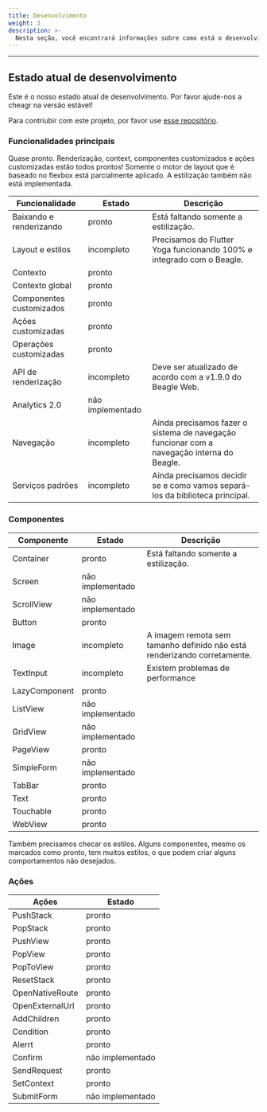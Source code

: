 ```yaml
---
title: Desenvolvimento
weight: 3
description: >-
  Nesta seção, você encontrará informações sobre como está o desenvolvimento do Beagle Flutter.
---
```


---

## Estado atual de desenvolvimento
Este é o nosso estado atual de desenvolvimento. Por favor ajude-nos a cheagr na versão estável!

Para contriubir com este projeto, por favor use [esse repositório](https://github.com/ZupIT/beagle).

### Funcionalidades principais
Quase pronto. Renderização, context, componentes customizados e ações customizadas estão todos prontos! Somente o motor de layout que é baseado no flexbox está parcialmente aplicado. A estilização também não está implementada.

| Funcionalidade           | Estado           | Descrição                                                                                  |
|--------------------------|------------------|--------------------------------------------------------------------------------------------|
| Baixando e renderizando  | pronto           | Está faltando somente a estilização.                                                       |
| Layout e estilos         | incompleto       | Precisamos do Flutter Yoga funcionando 100% e integrado com o Beagle.                      |
| Contexto                 | pronto           |                                                                                            |
| Contexto global          | pronto           |                                                                                            |
| Componentes customizados | pronto           |                                                                                            |
| Ações customizadas       | pronto           |                                                                                            |
| Operações customizadas   | pronto           |                                                                                            |
| API de renderização      | incompleto       | Deve ser atualizado de acordo com a v1.9.0 do Beagle Web.                                  |
| Analytics 2.0            | não implementado |                                                                                            |
| Navegação                | incompleto       | Ainda precisamos fazer o sistema de navegação funcionar com a navegação interna do Beagle. |
| Serviços padrões         | incompleto       | Ainda precisamos decidir se e como vamos separá-los da biblioteca principal.               |

### Componentes
| Componente    | Estado           | Descrição                                                                |
|---------------|------------------|--------------------------------------------------------------------------|
| Container     | pronto           | Está faltando somente a estilização.                                     |
| Screen        | não implementado |                                                                          |
| ScrollView    | não implementado |                                                                          |
| Button        | pronto           |                                                                          |
| Image         | incompleto       | A imagem remota sem tamanho definido não está renderizando corretamente. |
| TextInput     | incompleto       | Existem problemas de performance                                         |
| LazyComponent | pronto           |                                                                          |
| ListView      | não implementado |                                                                          |
| GridView      | não implementado |                                                                          |
| PageView      | pronto           |                                                                          |
| SimpleForm    | não implementado |                                                                          |
| TabBar        | pronto           |                                                                          |
| Text          | pronto           |                                                                          |
| Touchable     | pronto           |                                                                          |
| WebView       | pronto           |                                                                          |

Também precisamos checar os estilos. Alguns componentes, mesmo os marcados como pronto, tem muitos estilos, o que podem criar alguns comportamentos não desejados.

### Ações
| Ações           | Estado           |
|-----------------|------------------|
| PushStack       | pronto           |
| PopStack        | pronto           |
| PushView        | pronto           |
| PopView         | pronto           |
| PopToView       | pronto           |
| ResetStack      | pronto           |
| OpenNativeRoute | pronto           |
| OpenExternalUrl | pronto           |
| AddChildren     | pronto           |
| Condition       | pronto           |
| Alerrt          | pronto           |
| Confirm         | não implementado |
| SendRequest     | pronto           |
| SetContext      | pronto           |
| SubmitForm      | não implementado |
